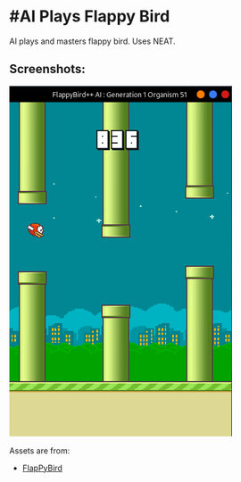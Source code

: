 #AI Plays Flappy Bird
=================

AI plays and masters flappy bird. Uses NEAT.

Screenshots:
-----------
![Screenshot1](screenshot/screenshot1.png)

Assets are from:
- [FlapPyBird](https://github.com/sourabhv/FlapPyBird/)
